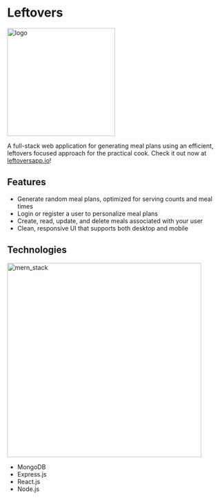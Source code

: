 # Leftovers

<img src="https://user-images.githubusercontent.com/16028213/73298061-88edc980-41c1-11ea-9073-2eee859707b2.png" alt="logo" width="250px" />

A full-stack web application for generating meal plans using an efficient, leftovers focused approach for the practical cook.
Check it out now at [leftoversapp.io](https://leftoversapp.io)!

## Features

- Generate random meal plans, optimized for serving counts and meal times
- Login or register a user to personalize meal plans
- Create, read, update, and delete meals associated with your user
- Clean, responsive UI that supports both desktop and mobile

## Technologies

<img src="https://user-images.githubusercontent.com/16028213/73298064-88edc980-41c1-11ea-89ce-d66637c53d33.png" alt="mern_stack" width="450px" />

- MongoDB
- Express.js
- React.js
- Node.js
